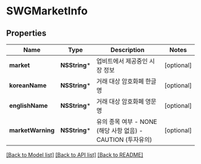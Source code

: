 # SWGMarketInfo

## Properties
Name | Type | Description | Notes
------------ | ------------- | ------------- | -------------
**market** | **NSString*** | 업비트에서 제공중인 시장 정보 | [optional] 
**koreanName** | **NSString*** | 거래 대상 암호화폐 한글명 | [optional] 
**englishName** | **NSString*** | 거래 대상 암호화폐 영문명 | [optional] 
**marketWarning** | **NSString*** | 유의 종목 여부 - NONE (해당 사항 없음) - CAUTION (투자유의)  | [optional] 

[[Back to Model list]](../README.md#documentation-for-models) [[Back to API list]](../README.md#documentation-for-api-endpoints) [[Back to README]](../README.md)


